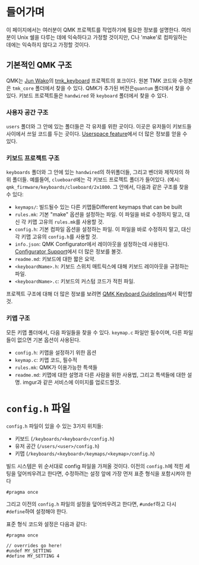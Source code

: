 # 들어가며

이 페이지에서는 여러분이 QMK 프로젝트를 작업하기에 필요한 정보를 설명한다. 여러분이 Unix 쉘을 다루는 데에 익숙하다고 가정할 것이지만, C나 'make'로 컴파일하는 데에는 익숙하지 않다고 가정할 것이다.

## 기본적인 QMK 구조

QMK는 [Jun Wako](https://github.com/tmk)의 [tmk_keyboard](https://github.com/tmk/tmk_keyboard) 프로젝트의 포크이다. 원본 TMK 코드와 수정본은 `tmk_core` 폴더에서 찾을 수 있다. QMK가 추가된 버전은`quantum` 폴더에서 찾을 수 있다. 키보드 프로젝트들은 `handwired` 와 `keyboard` 폴더에서 찾을 수 있다.

### 사용자 공간 구조

`users` 폴더와 그 안에 있는 폴더들은 각 유저를 위한 곳이다. 이곳은 유저들이 키보드들 사이에서 쓰일 코드를 두는 곳이다. [Userspace feature](feature_userspace.md)에서 더 많은 정보를 얻을 수 있다.

### 키보드 프로젝트 구조
`keyboards` 폴더와 그 안에 있는 `handwired`의 하위폴더들, 그리고 벤더와 제작자의 하위 폴더들. 예를들어, `clueboard`에는 각 키보드 프로젝트 폴더가 들어있다. (예시: `qmk_firmware/keyboards/clueboard/2x1800`. 그 안에서, 다음과 같은 구조를 찾을 수 있다:

* `keymaps/`: 빌드될수 있는 다른 키맵들Different keymaps that can be built
* `rules.mk`: 기본 "make" 옵션을 설정하는 파일. 이 파일을 바로 수정하지 말고, 대신 각 키맵 고유의 `rules.mk`를 사용할 것.
* `config.h`: 기본 컴파일 옵션을 설정하는 파일. 이 파일을 바로 수정하지 말고, 대신 각 키맵 고유의 `config.h`를 사용할 것.
* `info.json`: QMK Configurator에서 레이아웃을 설정하는데 사용된다. [Configurator Support](reference_configurator_support.md)에서 더 많은 정보를 볼것.
* `readme.md`: 키보드에 대한 짧은 요약.
* `<keyboardName>.h`: 키보드 스위치 매트릭스에 대해 키보드 레이아웃을 규정하는 파일.
* `<keyboardName>.c`: 키보드의 커스텀 코드가 적힌 파일.  

프로젝트 구조에 대해 더 많은 정보를 보려면 [QMK Keyboard Guidelines](hardware_keyboard_guidelines.md)에서 확인할것.

### 키맵 구조

모든 키맵 폴더에서, 다음 파일들을 찾을 수 있다. `keymap.c` 파일만 필수이며, 다른 파일들이 없으면 기본 옵션이 사용된다.

* `config.h`: 키맵을 설정하기 위한 옵션
* `keymap.c`: 키맵 코드, 필수적
* `rules.mk`: QMK가 이용가능한 특색들
* `readme.md`: 키맵에 대한 설명과 다른 사람을 위한 사용법, 그리고 특색들에 대한 설명. imgur과 같은 서비스에 이미지를 업로드할것.

# `config.h` 파일

`config.h` 파일이 있을 수 있는 3가지 위치들:

* 키보드 (`/keyboards/<keyboard>/config.h`)
* 유저 공간 (`/users/<user>/config.h`)
* 키맵 (`/keyboards/<keyboard>/keymaps/<keymap>/config.h`)

빌드 시스템은 위 순서대로 config 파일을 가져올 것이다. 이전의 `config.h`에 적힌 세팅을 덮어씌우려고 한다면, 수정하려는 설정 앞에 가장 먼저 표준 형식을 포함시켜야 한다

```
#pragma once
```

그리고 이전의 `config.h` 파일의 설정을 덮어씌우려고 한다면, `#undef`하고 다시 `#define`하여 설정해야 한다.

표준 형식 코드와 설정은 다음과 같다:

```
#pragma once

// overrides go here!
#undef MY_SETTING
#define MY_SETTING 4
```
